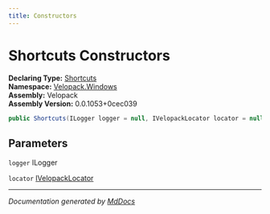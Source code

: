 ```yaml
---
title: Constructors
---
```

<!--  
  <auto-generated>   
    The contents of this file were generated by a tool.  
    Changes to this file may be list if the file is regenerated  
  </auto-generated>   
-->

# Shortcuts Constructors

**Declaring Type:** [Shortcuts](../index.md)  
**Namespace:** [Velopack.Windows](../../index.md)  
**Assembly:** Velopack  
**Assembly Version:** 0.0.1053+0cec039

```csharp
public Shortcuts(ILogger logger = null, IVelopackLocator locator = null);
```

## Parameters

`logger`  ILogger

`locator`  [IVelopackLocator](../../../Locators/IVelopackLocator/index.md)

___

*Documentation generated by [MdDocs](https://github.com/ap0llo/mddocs)*
